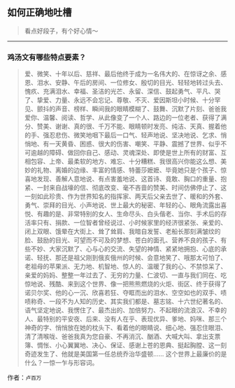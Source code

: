 ## 如何正确地吐槽

> 看点好段子，有个好心情～


 
---

### 鸡汤文有哪些特点要素？

> 爱、微笑、十年以后、慈祥、最后他终于成为一名伟大的、在惊讶之余、感恩、泪水、安静、午后的房间、一位修女、殷切的目光、轻轻地转过头去、愧疚、充满泪水、幸福、圣洁的光芒、永留、深信、鼓起勇气、平凡、哭了、挚爱、力量、永远不会忘记、尊敬、不灭、爱因斯坦小时候、十分罕见、颤抖的声音、榜样、瞬间我的眼睛模糊了、鼓舞、沉默了片刻、爸爸我爱你、温馨、阅读、哲学、从此像变了一个人、路边的一位老者、获得了满分、赞美、谢谢、真的很、千万不能、眼睛顿时发亮、纯洁、天真、握着他的手、强忍悲伤、微笑地咽下最后一口气、轻声地说、坚决地说、乞求、悄悄地、有一天黄昏、困惑、很大的伤害、嘲笑、平静、震撼了世界、似乎不可逾越的障碍、做回你自己、感动、灵魂深处、即使是世上所有的财富、互相包容、上帝、最柔软的地方、难忘、十分糟糕、我很高兴你能这么想、美妙的礼物、离婚的边缘、丰富的情感、特蕾莎嬷嬷、毕竟她只是个孩子、惊喜地发现、善解人意地说、有点害羞地说、这首诗、竟敢、胸口的重量、抱紧、一封来自战壕的信、彻底改变、毫不吝啬的赞美、时间仿佛停止了、这一刻如此珍贵、作为世界知名的指挥家、两天后父亲去世了、暖和的外套、勇气、崇拜的目光、小声地说、世上最大的秘密、年轻的心、眼角流露出喜悦、有趣的是、非常特别的女人、生命尽头、白头偕老、当你、手术后的存活率只有、捐款、一位智者曾经说过、小时候家里的经济很紧张、亲爱的、闭上双眼、饿晕在大街上、耸了耸肩、我暗自发誓、老船长那刻满皱纹的脸、鼓励的目光、可望而不可及的梦想、苍白的面孔、营养不良的孩子、有些不妙、大家沉默了、心与心的交流、失望的神情、紧紧地拥抱、心底的承诺、轻抚、那还是祖父刚到俄亥俄州的时候、会意地笑了、哦那太可怕了、老祖母的苹果派、无力地、机智地、惊人的、温暖了我的心、不禁惊呆了、亲爱的妈妈、整整一年过去了、无穷的力量、仁波切、一直与我们同在、吃惊地说、残酷、来到这个世界、像一把熊熊燃烧的火炬、街区、终于获得了诺贝尔奖、他的心一沉、欣喜若狂、夺眶而出的泪水、空空如也的双手、啧啧称奇、一段不为人知的历史、其实我们都是、墓志铭、十六世纪著名的、语气坚定地说、我愣住了、最杰出的、加倍努力、不起眼的流浪汉、不幸的人、最特别的平安夜、后来、没有人在乎、表现优异、爹地、妈咪、那三个神奇的字、悄悄放在她的枕头下、看着他的眼睛说、细心地、强忍住眼泪、清了清喉咙、爸爸我真为您自豪、不再消沉、酗酒、大喊大叫、拿出支票簿、惆怅、小心翼翼地、决心、保证、感谢上苍的恩典、挺起胸膛、这一刻奇迹发生了、他就是美国第一任总统乔治华盛顿……
> 这个世界上最廉价的是什么？一惊一乍与形容词。


作者：`卢百万`